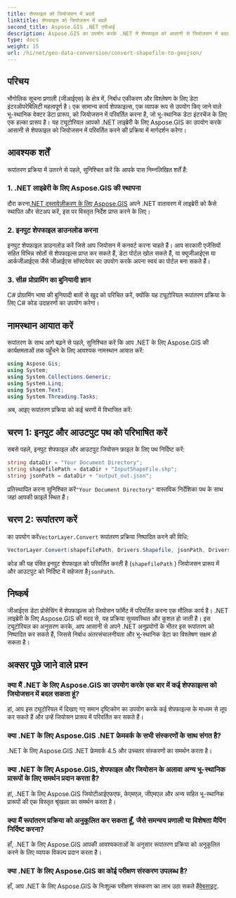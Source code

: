```yaml
---
title: शेपफाइल को जियोजसन में बदलें
linktitle: शेपफाइल को जियोजसन में बदलें
second_title: Aspose.GIS .NET एपीआई
description: Aspose.GIS का उपयोग करके .NET में शेपफाइल को आसानी से जियोजसन में बदलने का तरीका जानें। निर्बाध डेटा इंटरऑपरेबिलिटी के लिए हमारी चरण-दर-चरण मार्गदर्शिका का पालन करें।
type: docs
weight: 15
url: /hi/net/geo-data-conversion/convert-shapefile-to-geojson/
---
```

## परिचय
भौगोलिक सूचना प्रणाली (जीआईएस) के क्षेत्र में, निर्बाध एकीकरण और विश्लेषण के लिए डेटा इंटरऑपरेबिलिटी महत्वपूर्ण है। एक सामान्य कार्य शेपफाइल्स, एक व्यापक रूप से उपयोग किए जाने वाले भू-स्थानिक वेक्टर डेटा प्रारूप, को जियोजसन में परिवर्तित करना है, जो भू-स्थानिक डेटा इंटरचेंज के लिए एक हल्का प्रारूप है। यह ट्यूटोरियल आपको .NET लाइब्रेरी के लिए Aspose.GIS का उपयोग करके आसानी से शेपफाइल को जियोजसन में परिवर्तित करने की प्रक्रिया में मार्गदर्शन करेगा।
## आवश्यक शर्तें
रूपांतरण प्रक्रिया में उतरने से पहले, सुनिश्चित करें कि आपके पास निम्नलिखित शर्तें हैं:
### 1. .NET लाइब्रेरी के लिए Aspose.GIS की स्थापना
 दौरा करना[.NET दस्तावेज़ीकरण के लिए Aspose.GIS](https://reference.aspose.com/gis/net/) अपने .NET वातावरण में लाइब्रेरी को कैसे स्थापित और सेटअप करें, इस पर विस्तृत निर्देश प्राप्त करने के लिए।
### 2. इनपुट शेपफाइल डाउनलोड करना
इनपुट शेपफ़ाइल डाउनलोड करें जिसे आप जियोसन में कनवर्ट करना चाहते हैं। आप सरकारी एजेंसियों सहित विभिन्न स्रोतों से शेपफाइल्स प्राप्त कर सकते हैं, डेटा पोर्टल खोल सकते हैं, या क्यूजीआईएस या आर्कजीआईएस जैसे जीआईएस सॉफ्टवेयर का उपयोग करके अपना स्वयं का पोर्टल बना सकते हैं।
### 3. सी# प्रोग्रामिंग का बुनियादी ज्ञान
C# प्रोग्रामिंग भाषा की बुनियादी बातों से खुद को परिचित करें, क्योंकि यह ट्यूटोरियल रूपांतरण प्रक्रिया के लिए C# कोड उदाहरणों का उपयोग करेगा।

## नामस्थान आयात करें
रूपांतरण के साथ आगे बढ़ने से पहले, सुनिश्चित करें कि आप .NET के लिए Aspose.GIS की कार्यक्षमताओं तक पहुँचने के लिए आवश्यक नामस्थान आयात करें:
```csharp
using Aspose.Gis;
using System;
using System.Collections.Generic;
using System.Linq;
using System.Text;
using System.Threading.Tasks;
```

अब, आइए रूपांतरण प्रक्रिया को कई चरणों में विभाजित करें:
## चरण 1: इनपुट और आउटपुट पथ को परिभाषित करें
सबसे पहले, इनपुट शेपफाइल और आउटपुट जियोसन फ़ाइल के लिए पथ निर्दिष्ट करें:
```csharp
string dataDir = "Your Document Directory";
string shapefilePath = dataDir + "InputShapeFile.shp";
string jsonPath = dataDir + "output_out.json";
```
 प्रतिस्थापित करना सुनिश्चित करें`"Your Document Directory"` वास्तविक निर्देशिका पथ के साथ जहां आपकी फ़ाइलें स्थित हैं।
## चरण 2: रूपांतरण करें
 का उपयोग करें`VectorLayer.Convert` रूपांतरण प्रक्रिया निष्पादित करने की विधि:
```csharp
VectorLayer.Convert(shapefilePath, Drivers.Shapefile, jsonPath, Drivers.GeoJson);
```
कोड की यह पंक्ति इनपुट शेपफाइल को परिवर्तित करती है (`shapefilePath` ) जियोजसन प्रारूप में और आउटपुट को निर्दिष्ट में सहेजता है`jsonPath`.

## निष्कर्ष
जीआईएस डेटा प्रोसेसिंग में शेपफाइल्स को जियोसन फॉर्मेट में परिवर्तित करना एक मौलिक कार्य है। .NET लाइब्रेरी के लिए Aspose.GIS की मदद से, यह प्रक्रिया सुव्यवस्थित और कुशल हो जाती है। इस ट्यूटोरियल का अनुसरण करके, आप आसानी से अपने .NET अनुप्रयोगों के भीतर इस रूपांतरण को निष्पादित कर सकते हैं, जिससे निर्बाध अंतरसंचालनीयता और भू-स्थानिक डेटा का विश्लेषण सक्षम हो सकता है।
## अक्सर पूछे जाने वाले प्रश्न
### क्या मैं .NET के लिए Aspose.GIS का उपयोग करके एक बार में कई शेपफाइल्स को जियोजसन में बदल सकता हूं?
हां, आप इस ट्यूटोरियल में दिखाए गए समान दृष्टिकोण का उपयोग करके कई शेपफाइल्स के माध्यम से लूप कर सकते हैं और उन्हें जियोसन प्रारूप में परिवर्तित कर सकते हैं।
### क्या .NET के लिए Aspose.GIS .NET फ्रेमवर्क के सभी संस्करणों के साथ संगत है?
.NET के लिए Aspose.GIS .NET फ्रेमवर्क 4.5 और उच्चतर संस्करणों का समर्थन करता है।
### क्या .NET के लिए Aspose.GIS, शेपफाइल और जियोसन के अलावा अन्य भू-स्थानिक प्रारूपों के लिए समर्थन प्रदान करता है?
हां, .NET के लिए Aspose.GIS जियोटीआईएफएफ, केएमएल, जीएमएल और अन्य सहित भू-स्थानिक प्रारूपों की एक विस्तृत श्रृंखला का समर्थन करता है।
### क्या मैं रूपांतरण प्रक्रिया को अनुकूलित कर सकता हूँ, जैसे समन्वय प्रणाली या विशेषता मैपिंग निर्दिष्ट करना?
हाँ, .NET के लिए Aspose.GIS आपकी आवश्यकताओं के अनुसार रूपांतरण प्रक्रिया को अनुकूलित करने के लिए व्यापक विकल्प प्रदान करता है।
### क्या .NET के लिए Aspose.GIS का कोई परीक्षण संस्करण उपलब्ध है?
 हाँ, आप .NET के लिए Aspose.GIS के निःशुल्क परीक्षण संस्करण का लाभ उठा सकते हैं[वेबसाइट](https://releases.aspose.com/).